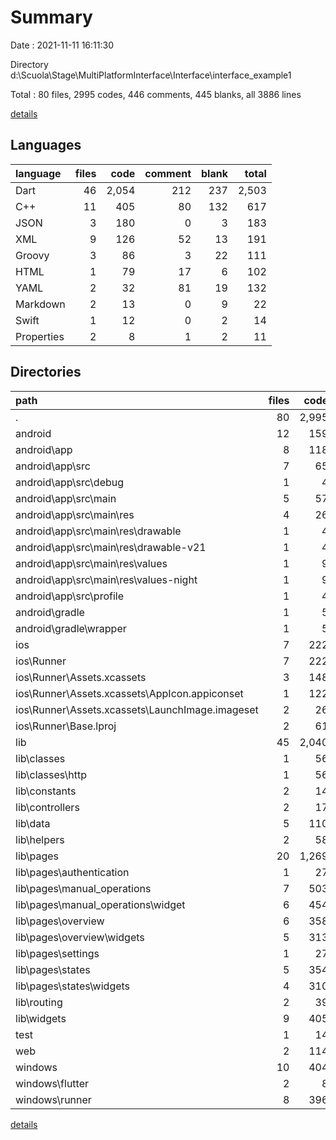 # Summary

Date : 2021-11-11 16:11:30

Directory d:\Scuola\Stage\MultiPlatformInterface\Interface\interface_example1

Total : 80 files,  2995 codes, 446 comments, 445 blanks, all 3886 lines

[details](details.md)

## Languages
| language | files | code | comment | blank | total |
| :--- | ---: | ---: | ---: | ---: | ---: |
| Dart | 46 | 2,054 | 212 | 237 | 2,503 |
| C++ | 11 | 405 | 80 | 132 | 617 |
| JSON | 3 | 180 | 0 | 3 | 183 |
| XML | 9 | 126 | 52 | 13 | 191 |
| Groovy | 3 | 86 | 3 | 22 | 111 |
| HTML | 1 | 79 | 17 | 6 | 102 |
| YAML | 2 | 32 | 81 | 19 | 132 |
| Markdown | 2 | 13 | 0 | 9 | 22 |
| Swift | 1 | 12 | 0 | 2 | 14 |
| Properties | 2 | 8 | 1 | 2 | 11 |

## Directories
| path | files | code | comment | blank | total |
| :--- | ---: | ---: | ---: | ---: | ---: |
| . | 80 | 2,995 | 446 | 445 | 3,886 |
| android | 12 | 159 | 54 | 35 | 248 |
| android\app | 8 | 118 | 53 | 24 | 195 |
| android\app\src | 7 | 65 | 50 | 11 | 126 |
| android\app\src\debug | 1 | 4 | 3 | 1 | 8 |
| android\app\src\main | 5 | 57 | 44 | 9 | 110 |
| android\app\src\main\res | 4 | 26 | 32 | 6 | 64 |
| android\app\src\main\res\drawable | 1 | 4 | 7 | 2 | 13 |
| android\app\src\main\res\drawable-v21 | 1 | 4 | 7 | 2 | 13 |
| android\app\src\main\res\values | 1 | 9 | 9 | 1 | 19 |
| android\app\src\main\res\values-night | 1 | 9 | 9 | 1 | 19 |
| android\app\src\profile | 1 | 4 | 3 | 1 | 8 |
| android\gradle | 1 | 5 | 1 | 1 | 7 |
| android\gradle\wrapper | 1 | 5 | 1 | 1 | 7 |
| ios | 7 | 222 | 2 | 9 | 233 |
| ios\Runner | 7 | 222 | 2 | 9 | 233 |
| ios\Runner\Assets.xcassets | 3 | 148 | 0 | 4 | 152 |
| ios\Runner\Assets.xcassets\AppIcon.appiconset | 1 | 122 | 0 | 1 | 123 |
| ios\Runner\Assets.xcassets\LaunchImage.imageset | 2 | 26 | 0 | 3 | 29 |
| ios\Runner\Base.lproj | 2 | 61 | 2 | 2 | 65 |
| lib | 45 | 2,040 | 202 | 230 | 2,472 |
| lib\classes | 1 | 56 | 8 | 7 | 71 |
| lib\classes\http | 1 | 56 | 8 | 7 | 71 |
| lib\constants | 2 | 14 | 4 | 7 | 25 |
| lib\controllers | 2 | 17 | 2 | 7 | 26 |
| lib\data | 5 | 110 | 3 | 31 | 144 |
| lib\helpers | 2 | 58 | 2 | 12 | 72 |
| lib\pages | 20 | 1,269 | 165 | 95 | 1,529 |
| lib\pages\authentication | 1 | 27 | 1 | 4 | 32 |
| lib\pages\manual_operations | 7 | 503 | 127 | 34 | 664 |
| lib\pages\manual_operations\widget | 6 | 454 | 127 | 31 | 612 |
| lib\pages\overview | 6 | 358 | 1 | 25 | 384 |
| lib\pages\overview\widgets | 5 | 313 | 1 | 22 | 336 |
| lib\pages\settings | 1 | 27 | 1 | 4 | 32 |
| lib\pages\states | 5 | 354 | 35 | 28 | 417 |
| lib\pages\states\widgets | 4 | 310 | 35 | 26 | 371 |
| lib\routing | 2 | 39 | 1 | 11 | 51 |
| lib\widgets | 9 | 405 | 12 | 48 | 465 |
| test | 1 | 14 | 10 | 7 | 31 |
| web | 2 | 114 | 17 | 7 | 138 |
| windows | 10 | 404 | 80 | 131 | 615 |
| windows\flutter | 2 | 8 | 9 | 11 | 28 |
| windows\runner | 8 | 396 | 71 | 120 | 587 |

[details](details.md)